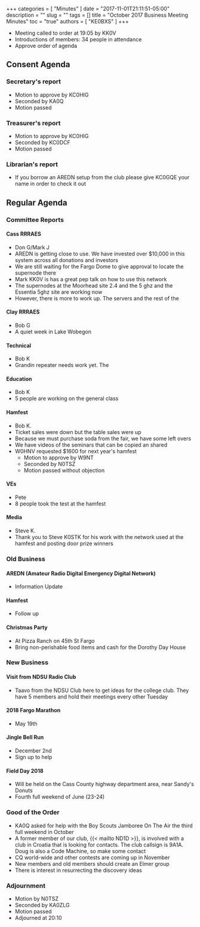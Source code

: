 +++
categories = [ "Minutes" ]
date = "2017-11-01T21:11:51-05:00"
description = ""
slug = ""
tags = []
title = "October 2017 Business Meeting Minutes"
toc = "true"
authors = [ "KE0BXS" ]
+++
* Meeting called to order at 19:05 by KK0V
* Introductions of members: 34 people in attendance
* Approve order of agenda
<!--more-->
	
## Consent Agenda 

### Secretary's report
* Motion to approve by KC0HIG
* Seconded by KA0Q
* Motion passed

### Treasurer's report
* Motion to approve by KC0HIG
* Seconded by KC0DCF
* Motion passed

### Librarian's report
* If you borrow an AREDN setup from the club please give KC0GQE your name in order to check it out

## Regular Agenda

### Committee Reports 

#### Cass RRRAES
* Don G/Mark J
* AREDN is getting close to use.  We have invested over $10,000 in this system across all donations and investors
*  We are still waiting for the Fargo Dome to give approval to locate the supernode there
* Mark KK0V is has a great pep talk on how to use this network
* The supernodes at the Moorhead site 2.4 and the 5 ghz and the Essentia 5ghz site are working now
* However, there is more to work up. The servers and the rest of the

#### Clay RRRAES
* Bob G
* A quiet week in Lake Wobegon

#### Technical
* Bob K
* Grandin repeater needs work yet. The

#### Education
* Bob K
* 5 people are working on the general class

#### Hamfest
* Bob K.
* Ticket sales were down but the table sales were up
* Because we must purchase soda from the fair, we have some left overs
* We have videos of the seminars that can be copied an shared
* W0HNV requested $1600 for next year's hamfest
    * Motion to approve by W9NT
    * Seconded by N0TSZ
    * Motion passed without objection

#### VEs
* Pete
* 8 people took the test at the hamfest

#### Media
* Steve K.
* Thank you to Steve K0STK for his work with the network used at the hamfest and posting door prize winners

### Old Business

#### AREDN (Amateur Radio Digital Emergency Digital Network)
* Information Update

#### Hamfest
* Follow up

#### Christmas Party
* At Pizza Ranch on 45th St Fargo
* Bring non-perishable food items and cash for the Dorothy Day House

### New Business

#### Visit from NDSU Radio Club
* Taavo from the NDSU Club here to get ideas for the college club. They have 5 members and hold their meetings every other Tuesday

#### 2018 Fargo Marathon
* May 19th

#### Jingle Bell Run
* December 2nd
* Sign up to help

#### Field Day 2018
* Will be held on the Cass County highway department area, near Sandy's Donuts
* Fourth full weekend of June (23-24)

### Good of the Order
* KA0Q asked for help with the Boy Scouts Jamboree On The Air the third full weekend in October
* A former member of our club, {{< mailto ND1D >}}, is involved with a club in Croatia that is looking for contacts. The club callsign is 9A1A. Doug is also a Code Machine, so make some contact
* CQ world-wide and other contests are coming up in November
* New members and old members should create an Elmer group
* There is interest in resurrecting the discovery ideas

### Adjournment
* Motion by N0TSZ
* Seconded by KA0ZLG
* Motion passed
* Adjourned at 20:10
